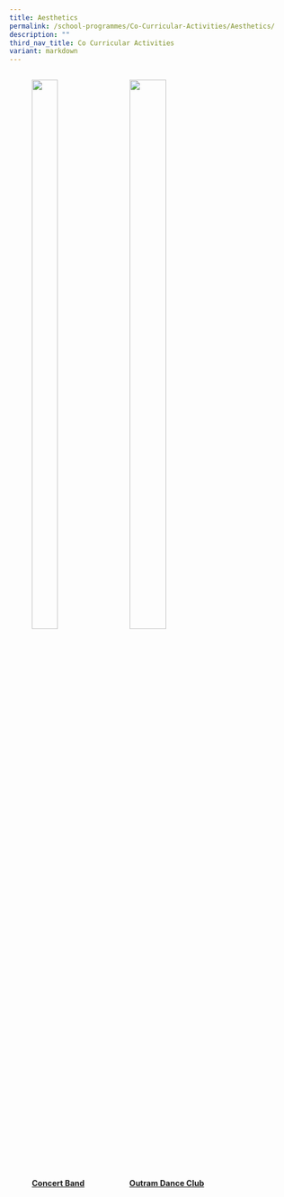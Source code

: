 ```yaml
---
title: Aesthetics
permalink: /school-programmes/Co-Curricular-Activities/Aesthetics/
description: ""
third_nav_title: Co Curricular Activities
variant: markdown
---
```

<div>


<div style="float: left">

<a href="/cca/Aesthetics/concert-band/">
	
<figure>
<img style="width:70%;height:50%" src="/images/School%20Programmes/Co%20Curricular%20Activities/Aesthetics/Concert%20Band/C03.jpg">
<figcaption> <strong> Concert Band </strong> </figcaption> </figure>

</a>

</div>

<div>

</div>

</div>

<div>


<div style="float: left">

<a href="/cca/Aesthetics/outram-dance-club/">
	
<figure>
<img style="width:70%;height:50%" src="/images/School%20Programmes/Co%20Curricular%20Activities/Aesthetics/Outram%20Dance%20Club/D02.jpg">
<figcaption> <strong> Outram Dance Club </strong> </figcaption> </figure>

</a>

</div>

<div>

</div>

</div>


<div>

</div>

